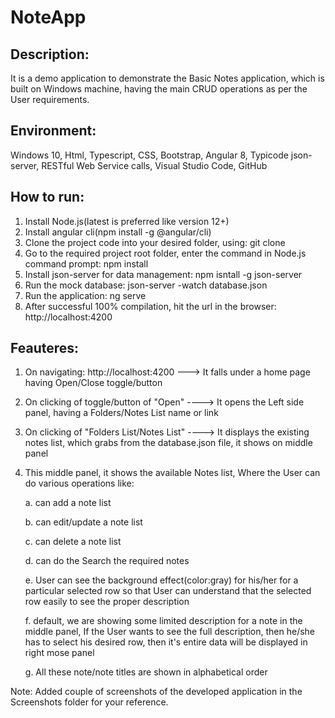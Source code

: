 # NoteApp

Description: 
------------ 

It is a demo application to demonstrate the Basic Notes application, which is built on Windows machine, having the main CRUD operations as per the User requirements.

Environment:
-----------

Windows 10, Html, Typescript, CSS, Bootstrap, Angular 8, Typicode json-server, RESTful Web Service calls, Visual Studio Code, GitHub

How to run:
-----------

1. Install Node.js(latest is preferred like version 12+)
2. Install angular cli(npm install -g @angular/cli)
3. Clone the project code into your desired folder, using: git clone
4. Go to the required project root folder, enter the command in Node.js command prompt: npm install
5. Install json-server for data management: npm isntall -g json-server
6. Run the mock database: json-server -watch database.json
7. Run the application: ng serve
8. After successful 100% compilation, hit the url in the browser: http://localhost:4200 


Feauteres:
----------

1. On navigating: http://localhost:4200  ---> It falls under a home page having Open/Close toggle/button

2. On clicking of toggle/button of "Open" ----> It opens the Left side panel, having a Folders/Notes List name or link

3. On clicking of "Folders List/Notes List" ----> It displays the existing notes list, which grabs from the database.json file, it shows on middle panel

4. This middle panel, it shows the available Notes list, Where the User can do various operations like: 

      a. can add a note list

      b. can edit/update a note list

      c. can delete a note list

      d. can do the Search the required notes

      e. User can see the background effect(color:gray) for his/her for a particular selected row so that User can understand that the selected row easily to see the proper description 

      f. default, we are showing some limited description for a note in the middle panel, If the User wants to see the full description, then he/she has to select his desired row, then it's entire data will be displayed in right mose panel

      g. All these note/note titles are shown in alphabetical order


Note: Added couple of screenshots of the developed application in the Screenshots folder for your reference.



